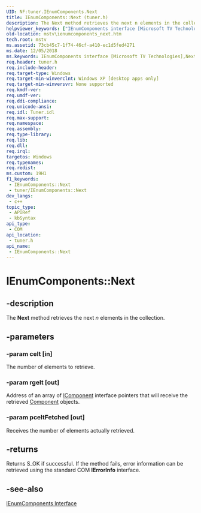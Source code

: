 ```yaml
---
UID: NF:tuner.IEnumComponents.Next
title: IEnumComponents::Next (tuner.h)
description: The Next method retrieves the next n elements in the collection.
helpviewer_keywords: ["IEnumComponents interface [Microsoft TV Technologies]","Next method","IEnumComponents.Next","IEnumComponents::Next","IEnumComponentsNext","Next","Next method [Microsoft TV Technologies]","Next method [Microsoft TV Technologies]","IEnumComponents interface","mstv.ienumcomponents_next","tuner/IEnumComponents::Next"]
old-location: mstv\ienumcomponents_next.htm
tech.root: mstv
ms.assetid: 73cb45c7-1f74-46cf-a410-ec1d5fed4271
ms.date: 12/05/2018
ms.keywords: IEnumComponents interface [Microsoft TV Technologies],Next method, IEnumComponents.Next, IEnumComponents::Next, IEnumComponentsNext, Next, Next method [Microsoft TV Technologies], Next method [Microsoft TV Technologies],IEnumComponents interface, mstv.ienumcomponents_next, tuner/IEnumComponents::Next
req.header: tuner.h
req.include-header: 
req.target-type: Windows
req.target-min-winverclnt: Windows XP [desktop apps only]
req.target-min-winversvr: None supported
req.kmdf-ver: 
req.umdf-ver: 
req.ddi-compliance: 
req.unicode-ansi: 
req.idl: Tuner.idl
req.max-support: 
req.namespace: 
req.assembly: 
req.type-library: 
req.lib: 
req.dll: 
req.irql: 
targetos: Windows
req.typenames: 
req.redist: 
ms.custom: 19H1
f1_keywords:
 - IEnumComponents::Next
 - tuner/IEnumComponents::Next
dev_langs:
 - c++
topic_type:
 - APIRef
 - kbSyntax
api_type:
 - COM
api_location:
 - tuner.h
api_name:
 - IEnumComponents::Next
---
```


# IEnumComponents::Next


## -description

The <b>Next</b> method retrieves the next <i>n</i> elements in the collection.

## -parameters

### -param celt [in]

The number of elements to retrieve.

### -param rgelt [out]

Address of an array of <a href="/previous-versions/windows/desktop/api/tuner/nn-tuner-icomponent">IComponent</a> interface pointers that will receive the retrieved <a href="/previous-versions/windows/desktop/mstv/component-object">Component</a> objects.

### -param pceltFetched [out]

Receives the number of elements actually retrieved.

## -returns

Returns S_OK if successful. If the method fails, error information can be retrieved using the standard COM <b>IErrorInfo</b> interface.

## -see-also

<a href="/previous-versions/windows/desktop/api/tuner/nn-tuner-ienumcomponents">IEnumComponents Interface</a>


